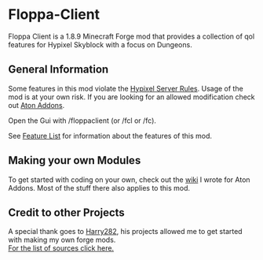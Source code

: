 # Floppa-Client

Floppa Client is a 1.8.9 Minecraft Forge mod that provides a collection of qol features for Hypixel Skyblock 
with a focus on Dungeons. 

## General Information

Some features in this mod violate the 
[Hypixel Server Rules](https://support.hypixel.net/hc/en-us/articles/6472550754962-Allowed-Modifications).
Usage of the mod is at your own risk.
If you are looking for an allowed modification check out [Aton Addons](https://github.com/FloppaCoding/AtonAddons).

Open the Gui with /floppaclient (or /fcl or /fc).

See [Feature List](./documentation/Feature_List.md) for information about the features of this mod.

## Making your own Modules
To get started with coding on your own, check out the [wiki](https://github.com/FloppaCoding/AtonAddons/wiki) I 
wrote for Aton Addons. Most of the stuff there also applies to this mod.

## Credit to other Projects
A special thank goes to [Harry282](https://github.com/Harry282), his projects allowed me to get started with making my own
forge mods.
<br>
[For the list of sources click here.](./documentation/USEFUL_SOURCES.md "Credits")

